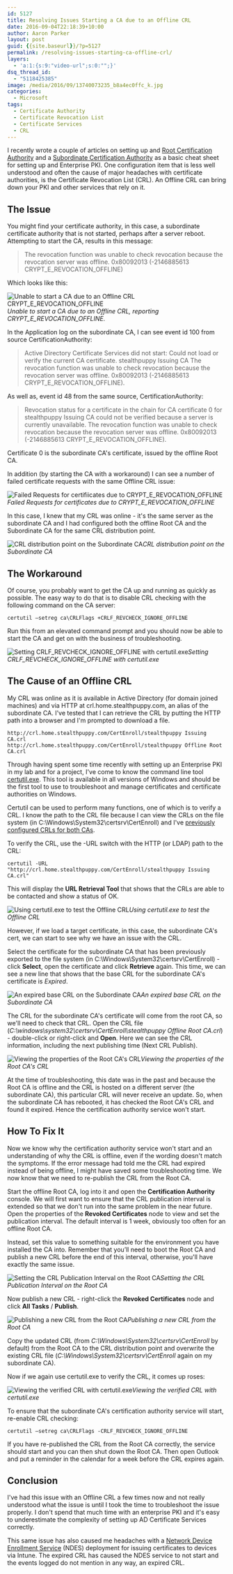 ```yaml
---
id: 5127
title: Resolving Issues Starting a CA due to an Offline CRL
date: 2016-09-04T22:18:39+10:00
author: Aaron Parker
layout: post
guid: {{site.baseurl}}/?p=5127
permalink: /resolving-issues-starting-ca-offline-crl/
layers:
  - 'a:1:{s:9:"video-url";s:0:"";}'
dsq_thread_id:
  - "5118425385"
image: /media/2016/09/13740073235_b8a4ec0ffc_k.jpg
categories:
  - Microsoft
tags:
  - Certificate Authority
  - Certificate Revocation List
  - Certificate Services
  - CRL
---
```

I recently wrote a couple of articles on setting up and [Root Certification Authority]({{site.baseurl}}/deploy-enterprise-root-certificate-authority/) and a [Subordinate Certification Authority]({{site.baseurl}}/deploy-enterprise-subordinate-certificate-authority/) as a basic cheat sheet for setting up and Enterprise PKI. One configuration item that is less well understood and often the cause of major headaches with certificate authorities, is the Certificate Revocation List (CRL). An Offline CRL can bring down your PKI and other services that rely on it.

## The Issue

You might find your certificate authority, in this case, a subordinate certificate authority that is not started, perhaps after a server reboot. Attempting to start the CA, results in this message:

> The revocation function was unable to check revocation because the revocation server was offline. 0x80092013 (-2146885613 CRYPT\_E\_REVOCATION_OFFLINE)

Which looks like this:

![Unable to start a CA due to an Offline CRL CRYPT_E_REVOCATION_OFFLINE]({{site.baseurl}}/media/2016/09/CRYPT_E_REVOCATION_OFFLINE.png)*Unable to start a CA due to an Offline CRL, reporting CRYPT\_E\_REVOCATION_OFFLINE.*

In the Application log on the subordinate CA, I can see event id 100 from source CertificationAuthority:

> Active Directory Certificate Services did not start: Could not load or verify the current CA certificate.  stealthpuppy Issuing CA The revocation function was unable to check revocation because the revocation server was offline. 0x80092013 (-2146885613 CRYPT\_E\_REVOCATION_OFFLINE).

As well as, event id 48 from the same source, CertificationAuthority:

> Revocation status for a certificate in the chain for CA certificate 0 for stealthpuppy Issuing CA could not be verified because a server is currently unavailable.  The revocation function was unable to check revocation because the revocation server was offline. 0x80092013 (-2146885613 CRYPT\_E\_REVOCATION_OFFLINE).

Certificate 0 is the subordinate CA's certificate, issued by the offline Root CA.

In addition (by starting the CA with a workaround) I can see a number of failed certificate requests with the same Offline CRL issue:

![Failed Requests for certifiicates due to CRYPT_E_REVOCATION_OFFLINE]({{site.baseurl}}/media/2016/09/IssuingCAFailedRequests.png)*Failed Requests for certificates due to CRYPT\_E\_REVOCATION_OFFLINE*

In this case, I knew that my CRL was online - it's the same server as the subordinate CA and I had configured both the offline Root CA and the Subordinate CA for the same CRL distribution point.

![CRL distribution point on the Subordinate CA]({{site.baseurl}}/media/2016/09/http-crl-issuingca.png)*CRL distribution point on the Subordinate CA*

## The Workaround

Of course, you probably want to get the CA up and running as quickly as possible. The easy way to do that is to disable CRL checking with the following command on the CA server:

```
certutil –setreg ca\CRLFlags +CRLF_REVCHECK_IGNORE_OFFLINE
```

Run this from an elevated command prompt and you should now be able to start the CA and get on with the business of troubleshooting.

![Setting CRLF_REVCHECK_IGNORE_OFFLINE with certutil.exe]({{site.baseurl}}/media/2016/09/CRLF_REVCHECK_IGNORE_OFFLINE.png)*Setting CRLF\_REVCHECK\_IGNORE_OFFLINE with certutil.exe*

## The Cause of an Offline CRL

My CRL was online as it is available in Active Directory (for domain joined machines) and via HTTP at crl.home.stealthpuppy.com, an alias of the subordinate CA. I've tested that I can retrieve the CRL by putting the HTTP path into a browser and I'm prompted to download a file.

```
http://crl.home.stealthpuppy.com/CertEnroll/stealthpuppy Issuing CA.crl
http://crl.home.stealthpuppy.com/CertEnroll/stealthpuppy Offline Root CA.crl
```

Through having spent some time recently with setting up an Enterprise PKI in my lab and for a project, I've come to know the command line tool [certutil.exe](https://technet.microsoft.com/en-us/library/cc732443(v=ws.11).aspx). This tool is available in all versions of Windows and should be the first tool to use to troubleshoot and manage certificates and certificate authorities on Windows.

Certutil can be used to perform many functions, one of which is to verify a CRL. I know the path to the CRL file because I can view the CRLs on the file system (in C:\Windows\System32\certsrv\CertEnroll) and I've [previously configured CRLs for both CAs]({{site.baseurl}}/deploy-enterprise-subordinate-certificate-authority/).

To verify the CRL, use the -URL switch with the HTTP (or LDAP) path to the CRL:

```
certutil -URL "http://crl.home.stealthpuppy.com/CertEnroll/stealthpuppy Issuing CA.crl"
```

This will display the **URL Retrieval Tool** that shows that the CRLs are able to be contacted and show a status of OK.

![Using certutil.exe to test the Offline CRL]({{site.baseurl}}/media/2016/09/certutilURLCRL.png)*Using certutil.exe to test the Offline CRL*

However, if we load a target certificate, in this case, the subordinate CA's cert, we can start to see why we have an issue with the CRL.

Select the certificate for the subordinate CA that has been previously exported to the file system (in C:\Windows\System32\certsrv\CertEnroll) - click **Select**, open the certificate and click **Retrieve** again. This time, we can see a new line that shows that the base CRL for the subordinate CA's certificate is _Expired_.

![An expired base CRL on the Subordinate CA]({{site.baseurl}}/media/2016/09/IssuingCAExpiredBaseCRL.png)*An expired base CRL on the Subordinate CA*

The CRL for the subordinate CA's certificate will come from the root CA, so we'll need to check that CRL. Open the CRL file (_C:\windows\system32\certsrv\CertEnroll\stealthpuppy Offline Root CA.crl_) - double-click or right-click and **Open**. Here we can see the CRL information, including the next publishing time (Next CRL Publish).

![Viewing the properties of the Root CA's CRL]({{site.baseurl}}/media/2016/09/OfflineRootCA-CRL.png)*Viewing the properties of the Root CA's CRL*

At the time of troubleshooting, this date was in the past and because the Root CA is offline and the CRL is hosted on a different server (the subordinate CA), this particular CRL will never receive an update. So, when the subordinate CA has rebooted, it has checked the Root CA's CRL and found it expired. Hence the certification authority service won't start.

## How To Fix It

Now we know why the certification authority service won't start and an understanding of why the CRL is offline, even if the wording doesn't match the symptoms. If the error message had told me the CRL had expired instead of being offline, I might have saved some troubleshooting time. We now know that we need to re-publish the CRL from the Root CA.

Start the offline Root CA, log into it and open the **Certification Authority** console. We will first want to ensure that the CRL publication interval is extended so that we don't run into the same problem in the near future. Open the properties of the **Revoked Certificates** node to view and set the publication interval. The default interval is 1 week, obviously too often for an offline Root CA.

Instead, set this value to something suitable for the environment you have installed the CA into. Remember that you’ll need to boot the Root CA and publish a new CRL before the end of this interval, otherwise, you'll have exactly the same issue.

![Setting the CRL Publication Interval on the Root CA]({{site.baseurl}}/media/2016/08/rootCASettingCRLPublishingInterval.png)*Setting the CRL Publication Interval on the Root CA*

Now publish a new CRL - right-click the **Revoked Certificates** node and click **All Tasks** / **Publish**.

![Publishing a new CRL from the Root CA]({{site.baseurl}}/media/2016/09/RootCAPublishingNewCRL.png)*Publishing a new CRL from the Root CA*

Copy the updated CRL (from _C:\Windows\System32\certsrv\CertEnroll_ by default) from the Root CA to the CRL distribution point and overwrite the existing CRL file (_C:\Windows\System32\certsrv\CertEnroll_ again on my subordinate CA).

Now if we again use certutil.exe to verify the CRL, it comes up roses:

![Viewing the verified CRL with certutil.exe]({{site.baseurl}}/media/2016/09/verifiedCRL.png)*Viewing the verified CRL with certutil.exe*

To ensure that the subordinate CA's certification authority service will start, re-enable CRL checking:

```
certutil –setreg ca\CRLFlags -CRLF_REVCHECK_IGNORE_OFFLINE
```

If you have re-published the CRL from the Root CA correctly, the service should start and you can then shut down the Root CA. Then open Outlook and put a reminder in the calendar for a week before the CRL expires again.

## Conclusion

I've had this issue with an Offline CRL a few times now and not really understood what the issue is until I took the time to troubleshoot the issue properly. I don't spend that much time with an enterprise PKI and it's easy to underestimate the complexity of setting up AD Certificate Services correctly.

This same issue has also caused me headaches with a [Network Device Enrollment Service](http://social.technet.microsoft.com/wiki/contents/articles/9063.network-device-enrollment-service-ndes-in-active-directory-certificate-services-ad-cs.aspx) (NDES) deployment for issuing certificates to devices via Intune. The expired CRL has caused the NDES service to not start and the events logged do not mention in any way, an expired CRL.